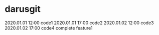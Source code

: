 # darusgit
2020.01.01 12:00 code1
2020.01.01 17:00 code2
2020.01.02 12:00 code3
2020.01.02 17:00 code4 complete feature1